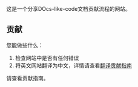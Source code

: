 这是一个分享DOcs-like-code文档贡献流程的网站。

## 贡献
您能做些什么：
1. 检查网站中是否有任何错误
2. 将英文网站翻译为中文，详情请查看[翻译贡献指南](./contribution-guidance.md)


请查看贡献指南。



